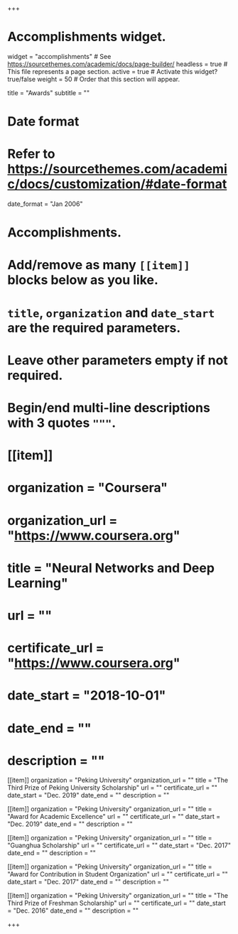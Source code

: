 +++
# Accomplishments widget.
widget = "accomplishments"  # See https://sourcethemes.com/academic/docs/page-builder/
headless = true  # This file represents a page section.
active = true  # Activate this widget? true/false
weight = 50  # Order that this section will appear.

title = "Awards"
subtitle = ""

# Date format
#   Refer to https://sourcethemes.com/academic/docs/customization/#date-format
date_format = "Jan 2006"

# Accomplishments.
#   Add/remove as many `[[item]]` blocks below as you like.
#   `title`, `organization` and `date_start` are the required parameters.
#   Leave other parameters empty if not required.
#   Begin/end multi-line descriptions with 3 quotes `"""`.

# [[item]]
#   organization = "Coursera"
#   organization_url = "https://www.coursera.org"
#   title = "Neural Networks and Deep Learning"
#   url = ""
#   certificate_url = "https://www.coursera.org"
#   date_start = "2018-10-01"
#   date_end = ""
#   description = ""
  

[[item]]
  organization = "Peking University"
  organization_url = ""
  title = "The Third Prize of Peking University Scholarship"
  url = ""
  certificate_url = ""
  date_start = "Dec. 2019"
  date_end = ""
  description = ""

[[item]]
  organization = "Peking University"
  organization_url = ""
  title = "Award for Academic Excellence"
  url = ""
  certificate_url = ""
  date_start = "Dec. 2019"
  date_end = ""
  description = ""

[[item]]
  organization = "Peking University"
  organization_url = ""
  title = "Guanghua Scholarship"
  url = ""
  certificate_url = ""
  date_start = "Dec. 2017"
  date_end = ""
  description = ""

[[item]]
  organization = "Peking University"
  organization_url = ""
  title = "Award for Contribution in Student Organization"
  url = ""
  certificate_url = ""
  date_start = "Dec. 2017"
  date_end = ""
  description = ""
  
[[item]]
  organization = "Peking University"
  organization_url = ""
  title = "The Third Prize of Freshman Scholarship"
  url = ""
  certificate_url = ""
  date_start = "Dec. 2016"
  date_end = ""
  description = ""

+++
